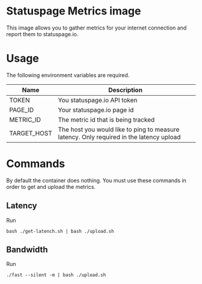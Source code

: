 # Statuspage Metrics image

This image allows you to gather metrics for your internet connection and report them to statuspage.io. 

# Usage
The following environment variables are required.

| Name | Description |
|------| ----------  |
| TOKEN | You statuspage.io API token |
| PAGE_ID | Your statuspage.io page id |
| METRIC_ID | The metric id that is being tracked |
| TARGET_HOST | The host you would like to ping to measure latency. Only required in the latency upload|


# Commands
By default the container does nothing. You must use these commands in order to get and upload the metrics.

## Latency
Run
```
bash ./get-latench.sh | bash ./upload.sh
```

## Bandwidth
Run
```
./fast --silent -m | bash ./upload.sh
```
